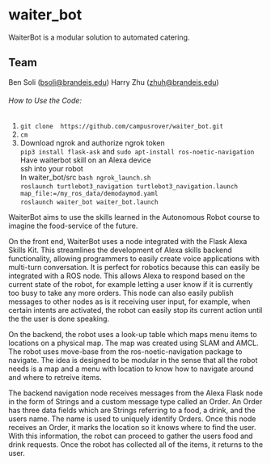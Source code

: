 # waiter_bot

WaiterBot is a modular solution to automated catering. 

## Team 

Ben Soli (bsoli@brandeis.edu)
Harry Zhu (zhuh@brandeis.edu)

###### How to Use the Code:
1. ```git clone  https://github.com/campusrover/waiter_bot.git``` </br>
2.  ```cm``` </br>
3. Download ngrok and authorize ngrok token </br>
```pip3 install flask-ask``` and ```sudo apt-install ros-noetic-navigation``` </br>
Have waiterbot skill on an Alexa device </br>
ssh into your robot </br>
In waiter_bot/src ```bash ngrok_launch.sh``` </br>
```roslaunch turtlebot3_navigation turtlebot3_navigation.launch map_file:=/my_ros_data/demodaymod.yaml``` </br>
```roslaunch waiter_bot waiter_bot.launch``` </br>

WaiterBot aims to use the skills learned in the Autonomous Robot course to imagine the food-service of the future. 

On the front end, WaiterBot uses a node integrated with the Flask Alexa Skills Kit. 
This streamlines the development of Alexa skills backend functionality, allowing programmers to easily create voice applications with multi-turn conversation. 
It is perfect for robotics because this can easily be integrated with a ROS node. This allows Alexa to respond based on the current state of the robot, for example letting a user know if it is currently too busy to take any more orders.
This node can also easily publish messages to other nodes as is it receiving user input, for example, when certain intents are activated, the robot can easily stop its current action
until the the user is done speaking. 

On the backend, the robot uses a look-up table which maps menu items to locations on a physical map. The map was created using SLAM and AMCL. The robot uses move-base from the ros-noetic-navigation package to navigate. 
The idea is designed to be modular in the sense that all the robot needs is a map and a menu with location to know how to navigate around and where to retreive items. 

The backend navigation node receives messages from the Alexa Flask node in the form of Strings and a custom message type called an Order. An Order has three data fields which are Strings referring to a food, a drink, and the users name. 
The name is used to uniquely identify Orders. Once this node receives an Order, it marks the location so it knows where to find the user. With this information, the robot can proceed to gather the users food and drink requests. Once the robot has collected all of the items, it returns to the user.

